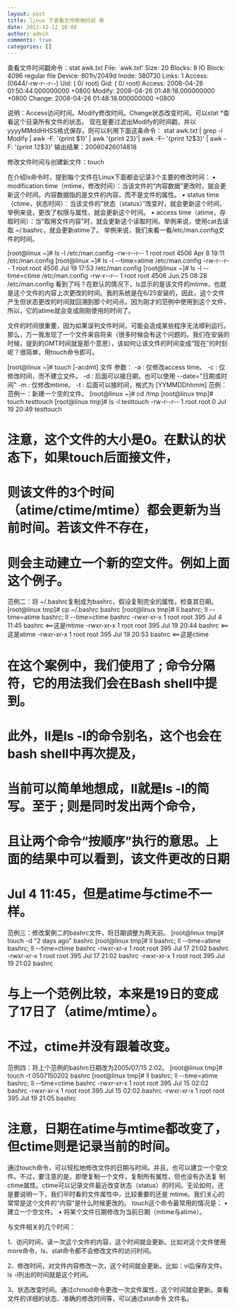 ```yaml
---
layout: post
title: linux 下查看文件修改时间 等
date: 2013-12-12 10:08
author: admin
comments: true
categories: []
---
```

查看文件时间戳命令：stat awk.txt
File: `awk.txt'
Size: 20  Blocks: 8  IO Block: 4096  regular file
Device: 801h/2049d  Inode: 380730  Links: 1
Access: (0644/-rw-r--r--) Uid: (  0/  root)  Gid: (  0/  root)
Access: 2008-04-26 01:50:44.000000000 +0800
Modify: 2008-04-26 01:48:18.000000000 +0800
Change: 2008-04-26 01:48:18.000000000 +0800

说明：Access访问时间。Modify修改时间。Change状态改变时间。可以stat *查看这个目录所有文件的状态。
现在是要过滤出Modify的时间戳，并以yyyyMMddHHSS格式保存，则可以利用下面这条命令：
stat awk.txt | grep -i Modify | awk -F. '{print $1}' | awk '{print $2$3}'| awk -F- '{print $1$2$3}' | awk -F: '{print $1$2$3}'
输出结果：20080426014818

修改文件时间与创建新文件：touch

在介绍ls命令时，提到每个文件在Linux下面都会记录3个主要的修改时间：
• modification time（mtime，修改时间）：当该文件的“内容数据”更改时，就会更新这个时间。内容数据指的是文件的内容，而不是文件的属性。
• status time（ctime，状态时间）：当该文件的”状态（status）”改变时，就会更新这个时间，举例来说，更改了权限与属性，就会更新这个时间。
• access time（atime，存取时间）：当“取用文件内容”时，就会更新这个读取时间。举例来说，使用cat去读取 ~/.bashrc，就会更新atime了。
举例来说，我们来看一看/etc/man.config文件的时间。

[root@linux ~]# ls -l /etc/man.config
-rw-r--r-- 1 root root 4506 Apr 8 19:11 /etc/man.config
[root@linux ~]# ls -l --time=atime /etc/man.config
-rw-r--r-- 1 root root 4506 Jul 19 17:53 /etc/man.config
[root@linux ~]# ls -l --time=ctime /etc/man.config
-rw-r--r-- 1 root root 4506 Jun 25 08:28 /etc/man.config
看到了吗？在默认的情况下，ls显示的是该文件的mtime，也就是这个文件的内容上次更改的时间。我的系统是在6/25安装的，因此，这个文件产生但状态更改的时间就回溯到那个时间点。因为刚才的范例中使用到这个文件，所以，它的atime就会变成刚刚使用的时间了。

文件的时间很重要，因为如果误判文件时间，可能会造成某些程序无法顺利运行。那么，万一我发现了一个文件来自将来（很多时候会有这个问题的。我们在安装的时候，提到的GMT时间就是那个意思），该如何让该文件的时间变成“现在”的时刻呢？很简单，用touch命令即可。

[root@linux ~]# touch [-acdmt] 文件
参数：
-a : 仅修改access time。
-c : 仅修改时间，而不建立文件。
-d : 后面可以接日期，也可以使用 --date="日期或时间"
-m : 仅修改mtime。
-t : 后面可以接时间，格式为 [YYMMDDhhmm]
范例： 
范例一：新建一个空的文件。
[root@linux ~]# cd /tmp
[root@linux tmp]# touch testtouch
[root@linux tmp]# ls -l testtouch
-rw-r--r-- 1 root root    0 Jul 19 20:49 testtouch
# 注意，这个文件的大小是0。在默认的状态下，如果touch后面接文件，
# 则该文件的3个时间（atime/ctime/mtime）都会更新为当前时间。若该文件不存在，
# 则会主动建立一个新的空文件。例如上面这个例子。 
范例二：将 ~/.bashrc复制成为bashrc，假设复制完全的属性，检查其日期。
[root@linux tmp]# cp ~/.bashrc bashrc
[root@linux tmp]# ll bashrc; ll --time=atime bashrc; ll --time=ctime bashrc
-rwxr-xr-x 1 root root 395 Jul 4 11:45 bashrc <==这是mtime
-rwxr-xr-x 1 root root 395 Jul 19 20:44 bashrc <==这是atime
-rwxr-xr-x 1 root root 395 Jul 19 20:53 bashrc <==这是ctime
# 在这个案例中，我们使用了 ; 命令分隔符，它的用法我们会在Bash shell中提到。
# 此外，ll是ls -l的命令别名，这个也会在bash shell中再次提及，
# 当前可以简单地想成，ll就是ls -l的简写。至于 ; 则是同时发出两个命令，
# 且让两个命令“按顺序”执行的意思。上面的结果中可以看到，该文件更改的日期
# Jul 4 11:45，但是atime与ctime不一样。 
范例三：修改案例二的bashrc文件，将日期调整为两天前。
[root@linux tmp]# touch -d "2 days ago" bashrc
[root@linux tmp]# ll bashrc; ll --time=atime bashrc; ll --time=ctime bashrc
-rwxr-xr-x 1 root root 395 Jul 17 21:02 bashrc
-rwxr-xr-x 1 root root 395 Jul 17 21:02 bashrc
-rwxr-xr-x 1 root root 395 Jul 19 21:02 bashrc
# 与上一个范例比较，本来是19日的变成了17日了（atime/mtime）。
# 不过，ctime并没有跟着改变。 
范例四：将上个范例的bashrc日期改为2005/07/15 2:02。
[root@linux tmp]# touch -t 0507150202 bashrc
[root@linux tmp]# ll bashrc; ll --time=atime bashrc; ll --time=ctime bashrc
-rwxr-xr-x 1 root root 395 Jul 15 02:02 bashrc
-rwxr-xr-x 1 root root 395 Jul 15 02:02 bashrc
-rwxr-xr-x 1 root root 395 Jul 19 21:05 bashrc
# 注意，日期在atime与mtime都改变了，但ctime则是记录当前的时间。
通过touch命令，可以轻松地修改文件的日期与时间。并且，也可以建立一个空文件。不过，要注意的是，即使复制一个文件，复制所有属性，但也没有办法复 制ctime属性。ctime可以记录文件最近改变状态（status）的时间。无论如何，还是要说明一下，我们平时看的文件属性中，比较重要的还是 mtime。我们关心的常常是这个文件的“内容”是什么时候更改的。
touch这个命令最常用的情况是：
• 建立一个空文件。
• 将某个文件日期修改为当前日期（mtime与atime）。

与文件相关的几个时间：

1、访问时间，读一次这个文件的内容，这个时间就会更新。比如对这个文件使用more命令。ls、stat命令都不会修改文件的访问时间。

2、修改时间，对文件内容修改一次，这个时间就会更新。比如：vi后保存文件。ls -l列出的时间就是这个时间。

3、状态改变时间。通过chmod命令更改一次文件属性，这个时间就会更新。查看文件的详细的状态、准确的修改时间等，可以通过stat命令 文件名。
